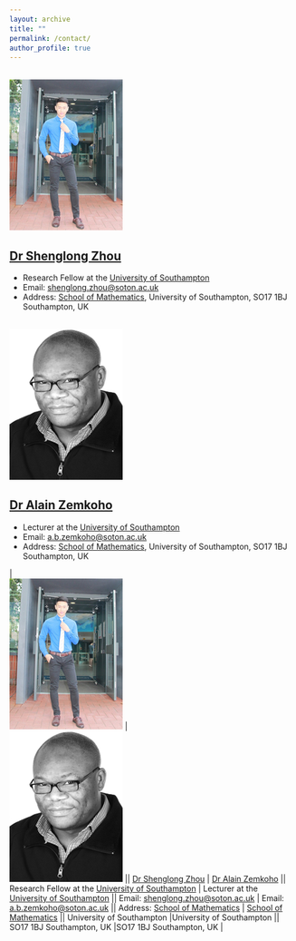 ```yaml
---
layout: archive
title: ""   
permalink: /contact/
author_profile: true
---
```


<br/><img src='/images/slzhou.jpg'>

[Dr Shenglong Zhou](https://shenglongzhou.github.io)  
---
* Research Fellow at the [University of Southampton](https://www.southampton.ac.uk/)
* Email: shenglong.zhou@soton.ac.uk
* Address: [School of Mathematics](https://www.southampton.ac.uk/maths), University of Southampton,  SO17 1BJ Southampton, UK 

<br/><img src='/images/zem.png'> 

[Dr Alain Zemkoho](http://www.southampton.ac.uk/~abz1e14/)  
---
* Lecturer at the [University of Southampton](https://www.southampton.ac.uk/)
* Email: a.b.zemkoho@soton.ac.uk 
* Address: [School of Mathematics](https://www.southampton.ac.uk/maths), University of Southampton,  SO17 1BJ Southampton, UK


| <br/><img src='/images/slzhou.jpg'> | <br/><img src='/images/zem.png'>  ||
[Dr Shenglong Zhou](https://shenglongzhou.github.io)  | [Dr Alain Zemkoho](http://www.southampton.ac.uk/~abz1e14/)  ||
Research Fellow at the [University of Southampton](https://www.southampton.ac.uk/) | Lecturer at the [University of Southampton](https://www.southampton.ac.uk/) ||
 Email:  shenglong.zhou@soton.ac.uk | Email: a.b.zemkoho@soton.ac.uk ||
 Address:  [School of Mathematics](https://www.southampton.ac.uk/maths) | [School of Mathematics](https://www.southampton.ac.uk/maths) ||
 University of Southampton   |University of Southampton ||
 SO17 1BJ Southampton, UK   |SO17 1BJ Southampton, UK |
